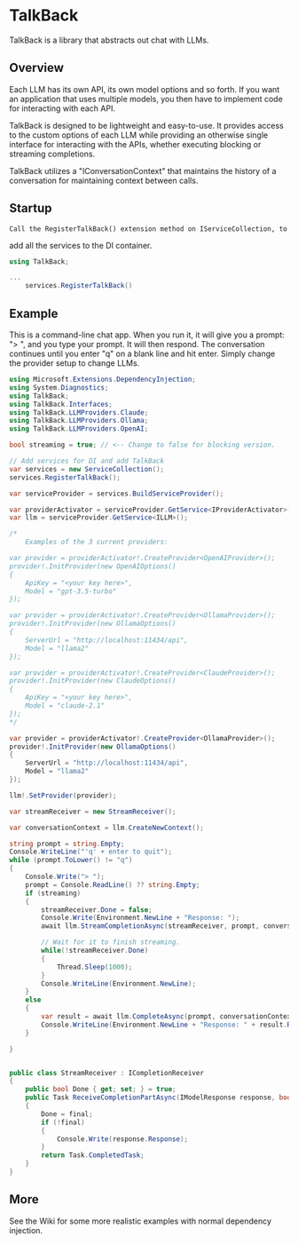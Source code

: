 # TalkBack

TalkBack is a library that abstracts out chat with LLMs.

## Overview

Each LLM has its own API, its own model options and so forth. If you want an application that uses multiple models, you then have to 
implement code for interacting with each API. 

TalkBack is designed to be lightweight and easy-to-use. It provides access to the custom options of each LLM while providing an 
otherwise single interface for interacting with the APIs, whether executing blocking or streaming completions.

TalkBack utilizes a "IConversationContext" that maintains the history of a conversation for maintaining context between calls.

## Startup

	Call the RegisterTalkBack() extension method on IServiceCollection, to 
add all the services to the DI container.

```csharp
using TalkBack;

...
	services.RegisterTalkBack()
```


## Example

This is a command-line chat app. When you run it, it will give you a prompt: "> ", and you type your prompt. It will then respond. The conversation continues until you enter "q" on a blank line and hit enter.
Simply change the provider setup to change LLMs.

```csharp
using Microsoft.Extensions.DependencyInjection;
using System.Diagnostics;
using TalkBack;
using TalkBack.Interfaces;
using TalkBack.LLMProviders.Claude;
using TalkBack.LLMProviders.Ollama;
using TalkBack.LLMProviders.OpenAI;

bool streaming = true; // <-- Change to false for blocking version.

// Add services for DI and add TalkBack
var services = new ServiceCollection();
services.RegisterTalkBack();

var serviceProvider = services.BuildServiceProvider();

var providerActivator = serviceProvider.GetService<IProviderActivator>();
var llm = serviceProvider.GetService<ILLM>();

/*
    Examples of the 3 current providers:

var provider = providerActivator!.CreateProvider<OpenAIProvider>();
provider!.InitProvider(new OpenAIOptions()
{
    ApiKey = "<your key here>",
    Model = "gpt-3.5-turbo"
});

var provider = providerActivator!.CreateProvider<OllamaProvider>();
provider!.InitProvider(new OllamaOptions()
{
    ServerUrl = "http://localhost:11434/api",
    Model = "llama2"
});

var provider = providerActivator!.CreateProvider<ClaudeProvider>();
provider!.InitProvider(new ClaudeOptions()
{
    ApiKey = "<your key here>",
    Model = "claude-2.1"
});
*/

var provider = providerActivator!.CreateProvider<OllamaProvider>();
provider!.InitProvider(new OllamaOptions()
{
    ServerUrl = "http://localhost:11434/api",
    Model = "llama2"
});

llm!.SetProvider(provider);

var streamReceiver = new StreamReceiver();

var conversationContext = llm.CreateNewContext();

string prompt = string.Empty;
Console.WriteLine("'q' + enter to quit");
while (prompt.ToLower() != "q")
{
    Console.Write("> ");
    prompt = Console.ReadLine() ?? string.Empty;
    if (streaming)
    {
        streamReceiver.Done = false;
        Console.Write(Environment.NewLine + "Response: ");
        await llm.StreamCompletionAsync(streamReceiver, prompt, conversationContext);

        // Wait for it to finish streaming.
        while(!streamReceiver.Done)
        {
            Thread.Sleep(1000);
        }
        Console.WriteLine(Environment.NewLine);
    }
    else
    {
        var result = await llm.CompleteAsync(prompt, conversationContext);
        Console.WriteLine(Environment.NewLine + "Response: " + result.Response + Environment.NewLine);
    }

}


public class StreamReceiver : ICompletionReceiver
{
    public bool Done { get; set; } = true;
    public Task ReceiveCompletionPartAsync(IModelResponse response, bool final)
    {
        Done = final;
        if (!final)
        {
            Console.Write(response.Response);
        }
        return Task.CompletedTask;
    }
}
```

## More

See the Wiki for some more realistic examples with normal dependency injection.
